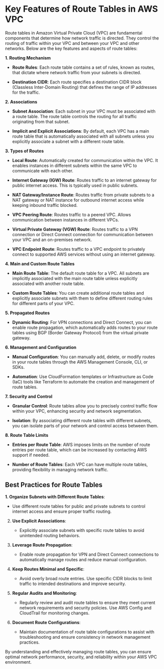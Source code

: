 <h1>Key Features of Route Tables in AWS VPC</h1>


Route tables in Amazon Virtual Private Cloud (VPC) are fundamental components that determine how network traffic is directed. They control the routing of traffic within your VPC and between your VPC and other networks. Below are the key features and aspects of route tables:


**1. Routing Mechanism**

- **Route Rules**: Each route table contains a set of rules, known as routes, that dictate where network traffic from your subnets is directed.

- **Destination CIDR**: Each route specifies a destination CIDR block (Classless Inter-Domain Routing) that defines the range of IP addresses for the traffic.


**2. Associations**

- **Subnet Association**: Each subnet in your VPC must be associated with a route table. The route table controls the routing for all traffic originating from that subnet.

- **Implicit and Explicit Associations**: By default, each VPC has a main route table that is automatically associated with all subnets unless you explicitly associate a subnet with a different route table.


**3. Types of Routes**

- **Local Route**: Automatically created for communication within the VPC. It enables instances in different subnets within the same VPC to communicate with each other.


- **Internet Gateway (IGW) Route**: Routes traffic to an internet gateway for public internet access. This is typically used in public subnets.

- **NAT Gateway/Instance Route**: Routes traffic from private subnets to a NAT gateway or NAT instance for outbound internet access while keeping inbound traffic blocked.

- **VPC Peering Route**: Routes traffic to a peered VPC. Allows communication between instances in different VPCs.

- **Virtual Private Gateway (VGW) Route**: Routes traffic to a VPN connection or Direct Connect connection for communication between your VPC and an on-premises network.

- **VPC Endpoint Route**: Routes traffic to a VPC endpoint to privately connect to supported AWS services without using an internet gateway.


**4. Main and Custom Route Tables**

- **Main Route Table**: The default route table for a VPC. All subnets are implicitly associated with the main route table unless explicitly associated with another route table.

- **Custom Route Tables**: You can create additional route tables and explicitly associate subnets with them to define different routing rules for different parts of your VPC.


**5. Propagated Routes**

- **Dynamic Routing**: For VPN connections and Direct Connect, you can enable route propagation, which automatically adds routes to your route tables using BGP (Border Gateway Protocol) from the virtual private gateway.


**6. Management and Configuration**

- **Manual Configuration**: You can manually add, delete, or modify routes in your route tables through the AWS Management Console, CLI, or SDKs.

- **Automation**: Use CloudFormation templates or Infrastructure as Code (IaC) tools like Terraform to automate the creation and management of route tables.


 **7. Security and Control**

- **Granular Control**: Route tables allow you to precisely control traffic flow within your VPC, enhancing security and network segmentation.

- **Isolation**: By associating different route tables with different subnets, you can isolate parts of your network and control access between them.


**8. Route Table Limits**

- **Entries per Route Table**: AWS imposes limits on the number of route entries per route table, which can be increased by contacting AWS support if needed.

- **Number of Route Tables**: Each VPC can have multiple route tables, providing flexibility in managing network traffic.


<h2>Best Practices for Route Tables</h2>



**1. Organize Subnets with Different Route Tables**:
 
   - Use different route tables for public and private subnets to control internet access and ensure proper traffic routing.


2. **Use Explicit Associations**:
 
   - Explicitly associate subnets with specific route tables to avoid unintended routing behaviors.


3. **Leverage Route Propagation**:

    - Enable route propagation for VPN and Direct Connect connections to automatically manage routes and reduce manual configuration.


5. **Keep Routes Minimal and Specific**:
 
   - Avoid overly broad route entries. Use specific CIDR blocks to limit traffic to intended destinations and improve security.


6. **Regular Audits and Monitoring**:

    - Regularly review and audit route tables to ensure they meet current network requirements and security policies. Use AWS Config and CloudTrail for monitoring changes.


8. **Document Route Configurations**:

    - Maintain documentation of route table configurations to assist with troubleshooting and ensure consistency in network management practices.

By understanding and effectively managing route tables, you can ensure optimal network performance, security, and reliability within your AWS VPC environment.
